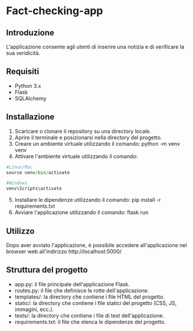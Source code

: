 # Fact-checking-app
## Introduzione
L'applicazione consente agli utenti di inserire una notizia e di verificare la sua veridicità.
## Requisiti
- Python 3.x
- Flask
- SQLAlchemy
## Installazione
1. Scaricare o clonare il repository su una directory locale.
2. Aprire il terminale e posizionarsi nella directory del progetto.
3. Creare un ambiente virtuale utilizzando il comando: python -m venv venv
4. Attivare l'ambiente virtuale utilizzando il comando:
```python
#Linux/Mac
source venv/bin/activate
``` 
```python
#Windows
venv\Scripts\activate
``` 
5. Installare le dipendenze utilizzando il comando: pip install -r requirements.txt
6. Avviare l'applicazione utilizzando il comando: flask run
## Utilizzo
Dopo aver avviato l'applicazione, è possibile accedere all'applicazione nel browser web all'indirizzo http://localhost:5000/
## Struttura del progetto
- app.py: il file principale dell'applicazione Flask.
- routes.py: il file che definisce le rotte dell'applicazione.
- templates/: la directory che contiene i file HTML del progetto.
- static/: la directory che contiene i file statici del progetto (CSS, JS, immagini, ecc.).
- tests/: la directory che contiene i file di test dell'applicazione.
- requirements.txt: il file che elenca le dipendenze del progetto.
